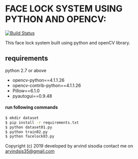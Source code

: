 
# FACE LOCK SYSTEM USING PYTHON AND OPENCV:


[![Build Status](https://travis-ci.org/joemccann/dillinger.svg?branch=master)](https://travis-ci.org/joemccann/dillinger)

This face lock system built using python and openCV library.
## requirements
python 2.7 or above
  - opencv-python==4.1.1.26
  - opencv-contrib-python==4.1.1.26
  - Pillow==6.1.0
  - pyautogui==0.9.48

#### run following commands

  ```sh
$ mkdir dataset
$ pip install -r requirements.txt
$ python dataset01.py
$ python train02.py
$ python facelock03.py
```
Copyright (c) 2019
developed by arvind sisodia
contact me on arvindsis35@gmail.com

